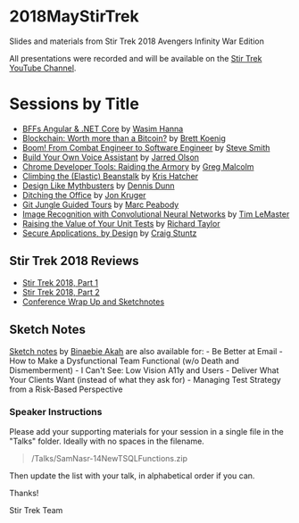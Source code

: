 # 2018MayStirTrek

Slides and materials from Stir Trek 2018 Avengers Infinity War Edition

All presentations were recorded and will be available on the [Stir Trek YouTube Channel](https://youtube.com/c/stirtrek).

# Sessions by Title

* [BFFs Angular & .NET Core](talks/WasimHanna-BFFs_Angular_NETCore.pptx.zip) by [Wasim Hanna](https://github.com/wfhanna1)
* [Blockchain: Worth more than a Bitcoin?](talks/BrettKoenig-BlockchainWorthMoreThanABitcoin.pdf) by [Brett Koenig](https://brettkoenig.com)
* [Boom! From Combat Engineer to Software Engineer](talks/Ardalis-BOOM-From-Combat-Engineer-to-Software-Engineer.pdf) by [Steve Smith](https://twitter.com/ardalis)
* [Build Your Own Voice Assistant](talks/Jarred-Olson-Build-Your-Own-Voice-Assistant.pdf) by [Jarred Olson](https://twitter.com/JarredOlson)
* [Chrome Developer Tools: Raiding the Armory](https://speakerdeck.com/gregmalcolm/chrome-dev-tools-raiding-the-armory) by [Greg Malcolm](https://twitter.com/gregmalcolm)
* [Climbing the (Elastic) Beanstalk](talks/Kris-Hatcher-Climbing-the-Elastic-Beanstalk.pdf) by [Kris Hatcher](https://twitter.com/hatcherk)
* [Design Like Mythbusters](talks/Dennis-Dunn-Design-Like-Mythbusters.pdf) by [Dennis Dunn](https://github.com/dennisdunn)
* [Ditching the Office](https://docs.google.com/presentation/d/1rDRHEg7icy2yei3oLKvCOL24bhIAjMqX1bn4xNPzUdU/edit?usp=sharing) by [Jon Kruger](http://jonkruger.com)
* [Git Jungle Guided Tours](https://github.com/marcpeabody/git-jungle-guided-tours) by [Marc Peabody](https://twitter.com/MarcPeabody)
* [Image Recognition with Convolutional Neural Networks](https://github.com/timle8n1/stirtrek2018) by [Tim LeMaster](https://twitter.com/timle8n1)
* [Raising the Value of Your Unit Tests](https://speakerdeck.com/rightincode/raising-the-value-of-your-unit-tests) by [Richard Taylor](https://twitter.com/rightincode)
* [Secure Applications, by Design](https://speakerdeck.com/craigstuntz/secure-applications-by-design-3) by [Craig Stuntz](https://twitter.com/craigstuntz)

## Stir Trek 2018 Reviews

* [Stir Trek 2018, Part 1](https://www.danylkoweb.com/Blog/stir-trek-2018-part-1-KH)
* [Stir Trek 2018, Part 2](https://www.danylkoweb.com/Blog/stir-trek-2018-part-2-ML)
* [Conference Wrap Up and Sketchnotes](http://siriomi.com/2018/05/stir-trek-2018-conference-wrap-up-sketchnotes/)

## Sketch Notes

[Sketch notes](http://siriomi.com/2018/05/stir-trek-2018-conference-wrap-up-sketchnotes/) by [Binaebie Akah](http://siriomi.com/) are also available for: - Be Better at Email - How to Make a Dysfunctional Team Functional (w/o Death and Dismemberment) - I Can't See: Low Vision A11y and Users - Deliver What Your Clients Want (instead of what they ask for) - Managing Test Strategy from a Risk-Based Perspective

### Speaker Instructions

Please add your supporting materials for your session in a single file in the "Talks" folder. Ideally with no spaces in the filename.

> /Talks/SamNasr-14NewTSQLFunctions.zip

Then update the list with your talk, in alphabetical order if you can.

Thanks!

Stir Trek Team
